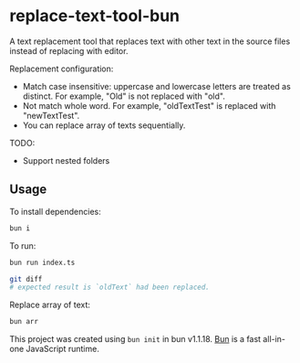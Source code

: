 # replace-text-tool-bun

A text replacement tool that replaces text with other text in the source files instead of replacing with editor.

Replacement configuration:

- Match case insensitive: uppercase and lowercase letters are treated as distinct. For example, "Old" is not replaced with "old".
- Not match whole word. For example, "oldTextTest" is replaced with "newTextTest".
- You can replace array of texts sequentially.

TODO:

- Support nested folders

## Usage

To install dependencies:

```bash
bun i
```

To run:

```bash
bun run index.ts

git diff
# expected result is `oldText` had been replaced.
```

Replace array of text:

```bash
bun arr
```

This project was created using `bun init` in bun v1.1.18. [Bun](https://bun.sh) is a fast all-in-one JavaScript runtime.
